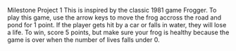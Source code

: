 Milestone Project 1
This is inspired by the classic 1981 game Frogger. To play this game, use the arrow keys to move the frog accross the road and pond for 1 point. If the player gets hit by a car or falls in water, they will lose a life. To win, score 5 points, but make sure your frog is healthy because the game is over when the number of lives falls under 0.